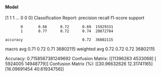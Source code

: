 #### Model
[1 1 1 ... 0 0 0]
Classification Report:
              precision    recall  f1-score   support

           0       0.66      0.72      0.69  15929331
           1       0.77      0.72      0.74  20872784

    accuracy                           0.72  36802115
   macro avg       0.71      0.72      0.71  36802115
weighted avg       0.72      0.72      0.72  36802115

Accuracy: 0.7158567381249692
Confusion Matrix:
[[11396263  4533068]
 [ 5924005 14948779]]
Confusion Matrix (%):
[[30.96632626 12.31741165]
 [16.09691454 40.61934756]]

